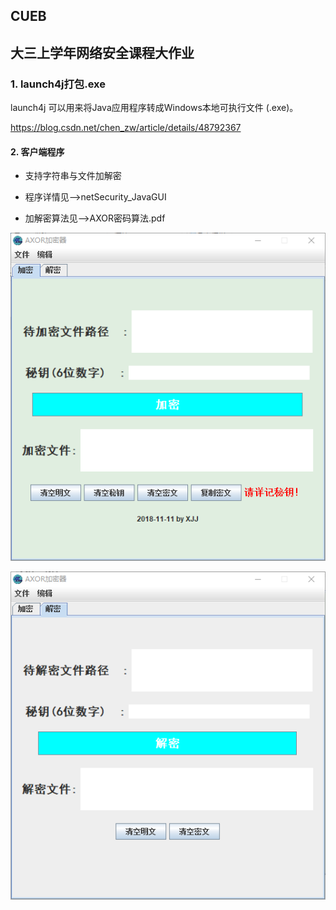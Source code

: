 ## CUEB

## 大三上学年网络安全课程大作业



### 1. launch4j打包.exe

launch4j 可以用来将Java应用程序转成Windows本地可执行文件 (.exe)。

https://blog.csdn.net/chen_zw/article/details/48792367



#### 2. 客户端程序

- 支持字符串与文件加解密

- 程序详情见-->netSecurity_JavaGUI

- 加解密算法见-->AXOR密码算法.pdf

  

![image-20200729153046141](README.assets/image-20200729153046141.png)

![image-20200729153103162](README.assets/image-20200729153103162.png)